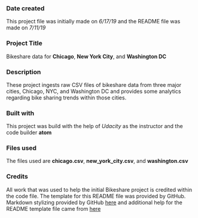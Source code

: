 ### Date created
This project file was initially made on *6/17/19* and the README file was made on *7/11/19*

### Project Title
Bikeshare data for **Chicago**, **New York City**, and **Washington DC**

### Description
These project ingests raw CSV files of bikeshare data from three major cities, Chicago, NYC, and Washington DC and provides some analytics regarding bike sharing trends within those cities.

### Built with
This project was build with the help of *Udacity* as the instructor and the code builder **atom**

### Files used
The files used are **chicago.csv**, **new_york_city.csv**, and **washington.csv**

### Credits
All work that was used to help the initial Bikeshare project is credited within the code file. The template for this README file was provided by GitHub. Markdown stylizing provided by GitHub [here](https://guides.github.com/features/mastering-markdown/) and additional help for the README template file came from [here](https://gist.github.com/PurpleBooth/109311bb0361f32d87a2)
